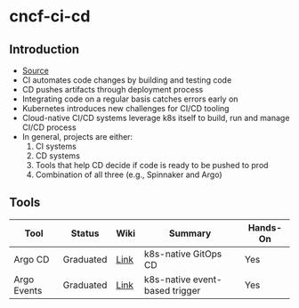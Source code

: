 # cncf-ci-cd

## Introduction

- [Source](https://landscape.cncf.io/card-mode?category=continuous-integration-delivery)
- CI automates code changes by building and testing code
- CD pushes artifacts through deployment process
- Integrating code on a regular basis catches errors early on 
- Kubernetes introduces new challenges for CI/CD tooling
- Cloud-native CI/CD systems leverage k8s itself to build, run and manage CI/CD process
- In general, projects are either:
  1. CI systems
  2. CD systems
  3. Tools that help CD decide if code is ready to be pushed to prod
  4. Combination of all three (e.g., Spinnaker and Argo)

## Tools

| Tool | Status | Wiki | Summary | Hands-On |
|------|--------|------|---------|----------|
| Argo CD | Graduated | [Link](https://github.com/cheuklau/cncf-ci-cd/wiki/Argo-cd) | k8s-native GitOps CD | Yes |
| Argo Events | Graduated | [Link](https://github.com/cheuklau/cncf-ci-cd/wiki/Argo-Events) | k8s-native event-based trigger | Yes |
